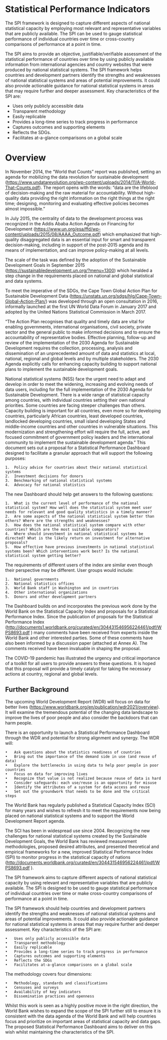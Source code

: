 Statistical Performance Indicators
================


The SPI framework is designed to capture different aspects of national
statistical capacity by employing most relevant and representative
variables that are publicly available. The SPI can be used to gauge
statistical performance of individual countries over time or
cross-country comparisons of performance at a point in time.

The SPI aims to provide an objective, justifiable/verifiable assessment
of the statistical performance of countries over time by using publicly
available information from international agencies and country websites
that were produced by national statistical systems. The SPI framework
helps countries and development partners identify the strengths and
weaknesses of national statistical systems and areas of potential
improvements. It could also provide actionable guidance for national
statistical systems in areas that may require further and deeper
assessment. Key characteristics of the SPI are:

  - Uses only publicly accessible data  
  - Transparent methodology  
  - Easily replicable  
  - Provides a long-time series to track progress in performance  
  - Captures outcomes and supporting elements  
  - Reflects the SDGs.  
  - Facilitates at-a-glance comparisons on a global scale

# Overview
  In November 2014, the “World that Counts” report was published, setting an agenda for mobilizing the data revolution for sustainable development (https://www.undatarevolution.org/wp-content/uploads/2014/11/A-World-That-Counts.pdf). The report opens with the words: “data are the lifeblood of decision-making and the raw material for accountability. Without high-quality data providing the right information on the right things at the right time; designing, monitoring and evaluating effective policies becomes almost impossible.”

  In July 2015, the centrality of data to the development process was recognized in the Addis Ababa Action Agenda on Financing for Development (https://www.un.org/esa/ffd/wp-content/uploads/2015/08/AAAA_Outcome.pdf) which emphasized that high-quality disaggregated data is an essential input for smart and transparent decision-making, including in support of the post-2015 agenda and its means of implementation, and can improve policy-making at all levels.

  The scale of the task was defined by the adoption of the Sustainable Development Goals in September 2015 (https://sustainabledevelopment.un.org/?menu=1300) which heralded a step change in the requirements placed on national and global statistical and data systems.

  To meet the imperative of the SDGs, the Cape Town Global Action Plan for Sustainable Development Data (https://unstats.un.org/sdgs/hlg/Cape-Town-Global-Action-Plan/) was developed through an open consultation in 2016, informally launched at the first UN World Data Forum in January 2017 and adopted by the United Nations Statistical Commission in March 2017.

  “The Action Plan recognises that quality and timely data are vital for enabling governments, international organisations, civil society, private sector and the general public to make informed decisions and to ensure the accountability of representative bodies. Effective planning, follow-up and review of the implementation of the 2030 Agenda for Sustainable Development requires the collection, processing, analysis and dissemination of an unprecedented amount of data and statistics at local, national, regional and global levels and by multiple stakeholders. The 2030 Agenda explicitly calls for enhancing capacity building to support national plans to implement the sustainable development goals.

  National statistical systems (NSS) face the urgent need to adapt and develop in order to meet the widening, increasing and evolving needs of data users, including for the full implementation of the 2030 Agenda for Sustainable Development. There is a wide range of statistical capacity among countries, with individual countries setting their own national priorities. Some countries are facing steeper challenges than others. Capacity building is important for all countries, even more so for developing countries, particularly African countries, least developed countries, landlocked developing countries, small island developing States and middle-income countries and other countries in vulnerable situations. This modernization and strengthening effort will require the full, active, and focused commitment of government policy leaders and the international community to implement the sustainable development agenda.”
  This document sets out a proposal for a Statistical Performance Dashboard designed to facilitate a granular approach that will support the following purposes:

    1.	Policy advice for countries about their national statistical systems
    2.	Investment decisions for donors  
    3.	Benchmarking of national statistical systems
    4.	Advocacy for national statistics

  The new Dashboard should help get answers to the following questions:

    1.	What is the current level of performance of the national statistical system? How well does the statistical system meet user needs for relevant and good quality statistics in a timely manner?
    2.	Are some aspects of the national statistical system better than others? Where are the strengths and weaknesses?  
    3.	How does the national statistical system compare with other countries? Which are the most suitable comparators?  
    4.	Where should investment in national statistical systems be directed? What is the likely return on investment for alternative proposals?  
    5.	How effective have previous investments in national statistical systems been? Which interventions work best? Is the national statistical system getting better?

  The requirements of different users of the index are similar even though their perspective may be different. User groups would include:

    1.	National governments
    2.	National statistics offices  
    3.	World Bank staff in Washington and in countries  
    4.	Other international organizations  
    5.	Donors and other development partners  

  The Dashboard builds on and incorporates the previous work done by the World Bank on the Statistical Capacity Index and proposals for a Statistical Performance Index. Since the publication of proposals for the Statistical Performance Index (http://documents1.worldbank.org/curated/en/304431546956224461/pdf/WPS8693.pdf ) many comments have been received from experts inside the World Bank and other interested parties. Some of these comments have also been informed by a discussion paper (attached at Annex A). The comments received have been invaluable in shaping the proposal.

  The COVID-19 pandemic has illustrated the urgency and critical importance of a toolkit for all users to provide answers to these questions. It is hoped that this proposal will provide a timely catalyst for taking the necessary actions at country, regional and global levels.
   
## Further Background

  The upcoming World Development Report (WDR) will focus on data for better lives (https://www.worldbank.org/en/publication/wdr2021/overview). It will examine the tremendous potential of the changing data landscape to improve the lives of poor people and also consider the backdoors that can harm people.

  There is an opportunity to launch a Statistical Performance Dashboard through the WDR and potential for strong alignment and synergy. The WDR will:

    •	Ask questions about the statistics readiness of countries
    •	Bring out the importance of the demand side in use (and reuse of data)  
    •	Explore the bottlenecks in using data to help poor people in poor countries
    •	Focus on data for improving lives
    •	Recognize that value is not realized because reuse of data is hard  
    •	Consider safeguards: each use/reuse is an opportunity for misuse  
    •	Identify the attributes of a system for data access and reuse
    •	Set out the groundwork that needs to be done and the critical steps

  The World Bank has regularly published a Statistical Capacity Index (SCI) for many years and wishes to refresh it to meet the requirements now being placed on national statistical systems and to support the World Development Report agenda.

  The SCI has been in widespread use since 2004. Recognizing the new challenges for national statistical systems created by the Sustainable Development Goals, the World Bank has reviewed measurement methodologies, proposed desired attributes, and presented theoretical and empirical frameworks for a new, improved Statistical Performance Index (SPI) to monitor progress in the statistical capacity of nations (http://documents.worldbank.org/curated/en/304431546956224461/pdf/WPS8693.pdf ).

  The SPI framework aims to capture different aspects of national statistical capacity by using relevant and representative variables that are publicly available. The SPI is designed to be used to gauge statistical performance of individual countries over time or make cross-country comparisons of performance at a point in time.

  The SPI framework should help countries and development partners identify the strengths and weaknesses of national statistical systems and areas of potential improvements. It could also provide actionable guidance for national statistical systems in areas that may require further and deeper assessment. Key characteristics of the SPI are:

    •	Uses only publicly accessible data  
    •	Transparent methodology
    •	Easily replicable
    •	Provides a long-time series to track progress in performance  
    •	Captures outcomes and supporting elements
    •	Reflects the SDGs
    •	Facilitates at-a-glance comparisons on a global scale

  The methodology covers four dimensions:

    •	Methodology, standards and classifications  
    •	Censuses and surveys  
    •	Availability of key indicators  
    •	Dissemination practices and openness  

  Whilst this work is seen as a highly positive move in the right direction, the World Bank wishes to expand the scope of the SPI further still to ensure it is consistent with the data agenda of the World Bank and will help countries focus and prioritize on important areas of statistical capacity and data gaps. The proposed Statistical Performance Dashboard aims to deliver on this wish whilst maintaining the characteristics of the SPI.
   
